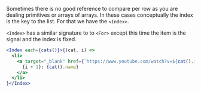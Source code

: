 Sometimes there is no good reference to compare per row as you are dealing primitives or arrays of arrays. In these cases conceptually the index is the key to the list. For that we have the `<Index>`.

`<Index>` has a similar signature to to `<For>` except this time the item is the signal and the index is fixed.

```jsx
<Index each={cats()}>{(cat, i) =>
  <li>
    <a target="_blank" href={`https://www.youtube.com/watch?v=${cat().id}`}>
      {i + 1}: {cat().name}
    </a>
  </li>
}</Index>
```